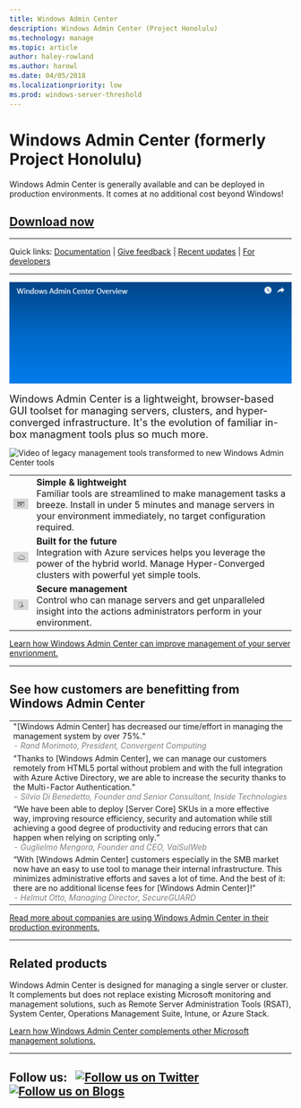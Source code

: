 ```yaml
---
title: Windows Admin Center
description: Windows Admin Center (Project Honolulu)
ms.technology: manage
ms.topic: article
author: haley-rowland
ms.author: harowl
ms.date: 04/05/2018
ms.localizationpriority: low
ms.prod: windows-server-threshold
---
```


# Windows Admin Center (formerly Project Honolulu)

Windows Admin Center is generally available and can be deployed in production environments. It comes at no additional cost beyond Windows!

## [Download now](http://aka.ms/honolulucurrent)
<!-- Or [plan Windows Admin Center for your environment](/plan/installation-options.md) -->

********************

Quick links: [Documentation](../overview.md) | [Give feedback](https://aka.ms/WindowsAdminCenterFeedback) | [Recent updates](../overview.md#latest-features) | [For developers](../extend/how-sdk-works.md)

********************

<!-- # <a name="Intro to Windows Admin Center"> </a>
<iframe src="https://www.youtube.com/embed/CX4vKnisRj8" width="560" height="315" allowfullscreen></iframe> -->

<img src="../../media/honolulu-ga/video-placeholder.png">

<!-- UPDATE VIDEO -->

<font size=4> Windows Admin Center is a lightweight, browser-based GUI toolset for managing servers, clusters, and hyper-converged infrastructure. It's the evolution of familiar in-box managment tools plus so much more. </font>


<img src="../../media/honolulu-ga/legacy-to-new.gif" alt="Video of legacy management tools transformed to new Windows Admin Center tools">

<!-- <img src="../../media/honolulu-ga/legacy-sod.gif" width="48%" alt="Video of legacy management tools"> <img src="../../media/honolulu-ga/arrow.png" width="4%" alt="right arrow"> <img src="../../media/honolulu-ga/server-overview-tool.gif" width="48%"  alt="Video of Windows Admin Center tools">  -->

<!-- |   |   |   |
|:-:|:-:|:-:|
| <img src="../media/honolulu-ga/legacy-sod.gif" alt="Video of legacy management tools">  | <img src="../media/honolulu-ga/arrow.png" alt="right arrow" align="middle"> | <img src="../media/honolulu-ga/server-overview-tool.gif"  alt="Video of Windows Admin Center tools">  | -->
<!-- 
<table border="0" style="padding:0">
        <tr> 
          <td style="width:48%" width="48%"> <img src="../../media/honolulu-ga/legacy-sod.gif" alt="Video of legacy management tools">  </td>
		  <td style="width:4%" width="4%"> <img src="../../media/honolulu-ga/arrow.png" alt="right arrow">
		  </td>
		  <td style="width:48%" width="48%"> <img src="../../media/honolulu-ga/server-overview-tool.gif" alt="Video of Windows Admin Center tools"> </td>
        </tr> 
</table> -->

|   |   |
|:-:|:--|
| <img src="../../media/honolulu-ga/simple-icon.png" width="100" alt="Icon representing app window">  | <font size=3><b> Simple & lightweight</b> <br/> Familiar tools are streamlined to make management tasks a breeze. Install in under 5 minutes and manage servers in your environment immediately, no target configuration required. </font> |
| <img src="../../media/honolulu-ga/future-icon.png" width="100" alt="Icon representing hybrid cloud">  | <font size=3><b>Built for the future</b> <br/> Integration with Azure services helps you leverage the power of the hybrid world. Manage Hyper-Converged clusters with powerful yet simple tools. </font>  |
| <img src="../../media/honolulu-ga/secure-icon.png" width="100" alt="Icon representing secure server">  | <font size=3><b>Secure management</b> <br/> Control who can manage servers and get unparalleled insight into the actions administrators perform in your environment. </font>  |

<!-- 
//VERSION OF TABLE WITH HYPERLINKS
|   |   |
|:-:|:--|
| <img src="../../media/honolulu-ga/simple-icon.png" width="100" alt="Icon representing app window">  | <b>Simple & lightweight</b> <br/> Familiar tools are streamlined to make management tasks a breeze. [Install](../overview.md#get-started) in under 5 minutes and manage servers in your environment immediately, no target configuration required. |
| <img src="../../media/honolulu-ga/future-icon.png" width="100" alt="Icon representing hybrid cloud">  | <b>Built for the future</b> <br/> [Integration with Azure services](../plan/azure-integration-options.md) helps you leverage the power of the hybrid world. [Manage Hyper-Converged clusters](../use/manage-hyper-converged.md) with powerful yet simple tools.  |
| <img src="../../media/honolulu-ga/secure-icon.png" width="100" alt="Icon representing secure server">  | <b>Secure management</b> <br/> [Control](../plan/user-access-options.md) who can manage servers and [get unparalleled insight](../configure/logging.md) into the actions administrators perform in your environment. | -->

<!-- 

<table>
	<tr style="border: 0;">
		<td style="padding: 10px; border: 0; width:100px">
			<img src="../media/honolulu-ga/simple-icon.png" width="100" alt="Icon representing app window">
		</td>
		<td style="padding: 10px; border: 0;">
			<b>Simple & lightweight</b> <br/> Familiar tools are streamlined to make management tasks a breeze. Install in under 5 minutes and manage servers in your environment immediately, no target configuration required.
		</td>
	</tr>
    	<tr style="border: 0;">
		<td style="padding: 10px; border: 0; width:100px">
			<img src="../media/honolulu-ga/future-icon.png" width="100" alt="Icon representing hybrid cloud">
		</td>
		<td style="padding: 10px; border: 0;">
			<b>Built for the future</b> <br/> Integration with Azure services helps you leverage the power of the hybrid world. Manage Hyper-Converged clusters with powerful yet simple tools.
		</td>
	</tr>
    	<tr style="border: 0;">
		<td style="padding: 10px; border: 0; width:100px">
			<img src="../media/honolulu-ga/secure-icon.png" width="100" alt="Icon representing secure server">
		</td>
		<td style="padding: 10px; border: 0;">
			<b>Secure management</b> <br/> Control who can manage servers and get unparalleled insight into the actions administrators perform in your environment.
		</td>
	</tr>
</table> -->

[Learn how Windows Admin Center can improve management of your server envrionment.](../overview.md)

********************

## See how customers are benefitting from Windows Admin Center

<!-- | <img src=//ADDICON width="100" alt="Company 1 Logo"><br/> Case study 1   |  <img src=//ADDICON width="100" alt="Company 2 Logo"> <br/> Case study 2 | <img src=//ADDICON width="100" alt="Company 3 Logo"> <br/> Case study 3  |
|:-:|:-:|:-:| -->

|  |
|--|
| "[Windows Admin Center] has decreased our time/effort in managing the management system by over 75%." <br/> <font color="grey">*- Rand Morimoto, President, Convergent Computing* </font>|
| "Thanks to [Windows Admin Center], we can manage our customers remotely from HTML5 portal without problem and with the full integration with Azure Active Directory, we are able to increase the security thanks to the Multi-Factor Authentication."<br/> <font color="grey"> *- Silvio Di Benedetto, Founder and Senior Consultant, Inside Technologies* </font>|
| “We have been able to deploy [Server Core] SKUs in a more effective way, improving resource efficiency, security and automation while still achieving a good degree of productivity and reducing errors that can happen when relying on scripting only.” <br/> <font color="grey">*- Guglielmo Mengora, Founder and CEO, VaiSulWeb* </font>|
| “With [Windows Admin Center] customers especially in the SMB market now have an easy to use tool to manage their internal infrastructure. This minimizes administrative efforts and saves a lot of time. And the best of it: there are no additional license fees for [Windows Admin Center]!” <br/><font color="grey"> *- Helmut Otto, Managing Director, SecureGUARD* </font>|

[Read more about companies are using Windows Admin Center in their production evironments.](case-studies.md)

********************

## Related products

Windows Admin Center is designed for managing a single server or cluster. It complements but does not replace existing Microsoft monitoring and management solutions, such as Remote Server Administration Tools (RSAT), System Center, Operations Management Suite, Intune, or Azure Stack. 

[Learn how Windows Admin Center complements other Microsoft management solutions.](related-management.md)

********************
<!-- <table border="0" cellpadding="0">
    <tr style="border: 0">
        <td style="border: 0;" align="center"> Follow us </td>
        <td style="padding: 10px; border: 0;" align="center"> <a target="_blank" class="mscom-link twitter-follow-link" title="Follow us on Twitter" aria-label="Follow us on Twitter" data-info="Twitter" href="https://twitter.com/servermgmt"><picture><source srcset="//img-prod-cms-rt-microsoft-com.akamaized.net/cms/api/am/imageFileData/REOolR" media="(min-width:0)"><img srcset="//img-prod-cms-rt-microsoft-com.akamaized.net/cms/api/am/imageFileData/REOolR" alt="Follow us on Twitter" src="//img-prod-cms-rt-microsoft-com.akamaized.net/cms/api/am/imageFileData/REOolR"></picture></a>
        </td>
        <td style="padding: 10px; border: 0;" align="center"><a target="_blank" class="mscom-link blogs-follow-link" title="Follow us on Blogs" aria-label="Follow us on Blogs" data-info="Blogs" href="https://blogs.technet.microsoft.com/servermanagement/"><picture><source srcset="//img-prod-cms-rt-microsoft-com.akamaized.net/cms/api/am/imageFileData/REOtyw" media="(min-width:0)"><img srcset="//img-prod-cms-rt-microsoft-com.akamaized.net/cms/api/am/imageFileData/REOtyw" alt="Follow us on Blogs" src="//img-prod-cms-rt-microsoft-com.akamaized.net/cms/api/am/imageFileData/REOtyw"></picture></a>
        </td> -->

## Follow us: &nbsp; <a target="_blank" class="mscom-link twitter-follow-link" title="Follow us on Twitter" aria-label="Follow us on Twitter" data-info="Twitter" href="https://twitter.com/servermgmt"><picture><source srcset="//img-prod-cms-rt-microsoft-com.akamaized.net/cms/api/am/imageFileData/REOolR" media="(min-width:0)"><img srcset="//img-prod-cms-rt-microsoft-com.akamaized.net/cms/api/am/imageFileData/REOolR" alt="Follow us on Twitter" src="//img-prod-cms-rt-microsoft-com.akamaized.net/cms/api/am/imageFileData/REOolR"></picture></a>&nbsp; <a target="_blank" class="mscom-link blogs-follow-link" title="Follow us on Blogs" aria-label="Follow us on Blogs" data-info="Blogs" href="https://blogs.technet.microsoft.com/servermanagement/"><picture><source srcset="//img-prod-cms-rt-microsoft-com.akamaized.net/cms/api/am/imageFileData/REOtyw" media="(min-width:0)"><img srcset="//img-prod-cms-rt-microsoft-com.akamaized.net/cms/api/am/imageFileData/REOtyw" alt="Follow us on Blogs" src="//img-prod-cms-rt-microsoft-com.akamaized.net/cms/api/am/imageFileData/REOtyw"></picture></a>

<!-- 
<li class=" mr-1"><a target="_blank" class="mscom-link youtube-user-follow-link" title="Follow us on YouTube" aria-label="Follow us on YouTube" data-info="YouTube-User" href="https://www.youtube.com/user/MSCloudOS"><picture><source srcset="//img-prod-cms-rt-microsoft-com.akamaized.net/cms/api/am/imageFileData/REOtyx" media="(min-width:0)"><img srcset="//img-prod-cms-rt-microsoft-com.akamaized.net/cms/api/am/imageFileData/REOtyx" alt="Follow us on YouTube" src="//img-prod-cms-rt-microsoft-com.akamaized.net/cms/api/am/imageFileData/REOtyx"></picture></a></li> -->
<!-- 
<div class="full-width dib float-left relative"><section class="light-background bg-grey-d7 main-content " id="Default_SHARE_FollowUsToolbar" role="region" aria-label="Social media links"><div class="ms-grid grid-container"><div class="ms-row no-margin"><div class="col-24-24 pt-1 no-padding"><div class="l-col-12-24 s-col-12-24 xs-col-24-24 mt-1 mb-2 m-social f-horizontal"><h2 class="c-heading-4 fl pt-0 pb-0 xs-pt-1 follow-us-label">Follow us</h2><ul class="follow-us-links pl-1 width-auto"><li class=" mr-1"><a target="_blank" class="mscom-link twitter-follow-link" title="Follow us on Twitter" aria-label="Follow us on Twitter" data-info="Twitter" href="https://twitter.com/servermgmt"><picture><source srcset="//img-prod-cms-rt-microsoft-com.akamaized.net/cms/api/am/imageFileData/REOolR" media="(min-width:0)"><img srcset="//img-prod-cms-rt-microsoft-com.akamaized.net/cms/api/am/imageFileData/REOolR" alt="Follow us on Twitter" src="//img-prod-cms-rt-microsoft-com.akamaized.net/cms/api/am/imageFileData/REOolR"></picture></a></li><li class=" mr-1"><a target="_blank" class="mscom-link blogs-follow-link" title="Follow us on Blogs" aria-label="Follow us on Blogs" data-info="Blogs" href="https://blogs.technet.microsoft.com/servermanagement/"><picture><source srcset="//img-prod-cms-rt-microsoft-com.akamaized.net/cms/api/am/imageFileData/REOtyw" media="(min-width:0)"><img srcset="//img-prod-cms-rt-microsoft-com.akamaized.net/cms/api/am/imageFileData/REOtyw" alt="Follow us on Blogs" src="//img-prod-cms-rt-microsoft-com.akamaized.net/cms/api/am/imageFileData/REOtyw"></picture></a></li></ul></div><div class="s-col-12-24 xs-col-24-24 fr mt-1 mb-2  m-social f-horizontal social-share"><h2 class="c-heading-4 fl pt-0 pb-0 xs-pt-1 social-share-label">Share this page</h2><ul class="social-share-links  pl-1 width-auto"><li class=" mr-1"><a title="Share this page on Facebook" class="mscom-link facebook-link" aria-label="Share this page on Facebook" href="https://www.facebook.com/dialog/feed?app_id=114189562003069&amp;link=https://www.microsoft.com/en-us/cloud-platform/windows-server&amp;redirect_uri=http%3A%2F%2Fwww.facebook.com" target="_blank" data-info="Facebook"><picture><source media="(min-width:0)" srcset="//img-prod-cms-rt-microsoft-com.akamaized.net/cms/api/am/imageFileData/REOqXz"><img alt="Share this page on Facebook" src="//img-prod-cms-rt-microsoft-com.akamaized.net/cms/api/am/imageFileData/REOqXz" srcset="//img-prod-cms-rt-microsoft-com.akamaized.net/cms/api/am/imageFileData/REOqXz"></picture></a></li><li class=" mr-1"><a title="Share this page on Twitter" class="mscom-link twitter-link" aria-label="Share this page on Twitter" href="https://twitter.com/intent/tweet?url=https://www.microsoft.com/en-us/cloud-platform/windows-server&amp;via=Microsoft" target="_blank" data-info="Twitter"><picture><source media="(min-width:0)" srcset="//img-prod-cms-rt-microsoft-com.akamaized.net/cms/api/am/imageFileData/REOolR"><img alt="Share this page on Twitter" src="//img-prod-cms-rt-microsoft-com.akamaized.net/cms/api/am/imageFileData/REOolR" srcset="//img-prod-cms-rt-microsoft-com.akamaized.net/cms/api/am/imageFileData/REOolR"></picture></a></li><li class=" mr-1"><a title="Share this page on Linkedin" class="mscom-link linkedin-link" aria-label="Share this page on Linkedin" href="http://www.linkedin.com/shareArticle?mini=true&amp;url=https://www.microsoft.com/en-us/cloud-platform/windows-server&amp;title=Windows Server %7C Microsoft&amp;summary=Increase security, evolve your datacenter, and innovate faster with Microsoft Windows Server—the cloud-ready operating system." target="_blank" data-info="Linkedin"><picture><source media="(min-width:0)" srcset="//img-prod-cms-rt-microsoft-com.akamaized.net/cms/api/am/imageFileData/REOtyy"><img alt="Share this page on Linkedin" src="//img-prod-cms-rt-microsoft-com.akamaized.net/cms/api/am/imageFileData/REOtyy" srcset="//img-prod-cms-rt-microsoft-com.akamaized.net/cms/api/am/imageFileData/REOtyy"></picture></a></li></ul></div></div></div></div></section></div> -->
